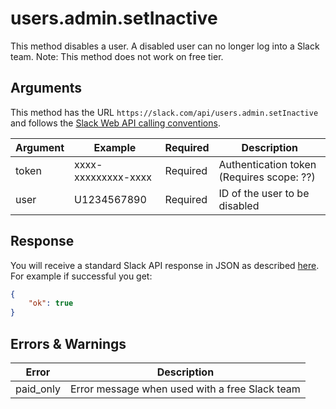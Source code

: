 # users.admin.setInactive
This method disables a user. A disabled user can no longer log into a Slack team.
Note: This method does not work on free tier.

## Arguments
This method has the URL `https://slack.com/api/users.admin.setInactive` and follows the [Slack Web API calling conventions](https://api.slack.com/web#basics).

Argument|Example|Required|Description
--------|-------|--------|-----------
token|xxxx-xxxxxxxxx-xxxx|Required|Authentication token (Requires scope: ??)
user|U1234567890|Required|ID of the user to be disabled

## Response
You will receive a standard Slack API response in JSON as described [here](https://api.slack.com/web#basics). For example if successful you get:

```json
{
	"ok": true
}
```
## Errors & Warnings
Error|Description
--------|-------
paid_only|Error message when used with a free Slack team
